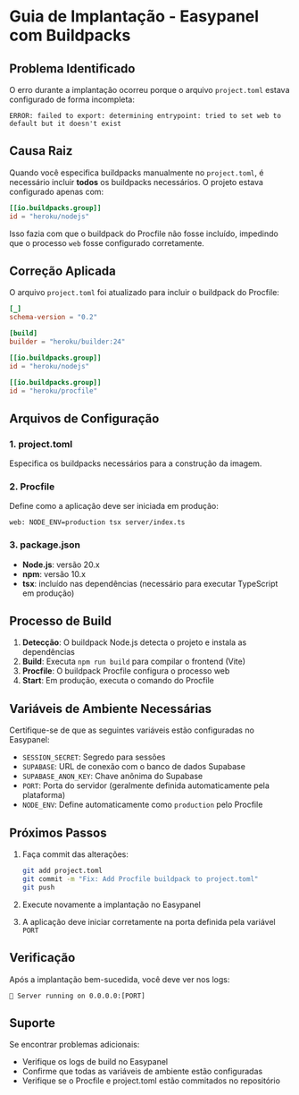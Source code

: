 # Guia de Implantação - Easypanel com Buildpacks

## Problema Identificado

O erro durante a implantação ocorreu porque o arquivo `project.toml` estava configurado de forma incompleta:

```
ERROR: failed to export: determining entrypoint: tried to set web to default but it doesn't exist
```

## Causa Raiz

Quando você especifica buildpacks manualmente no `project.toml`, é necessário incluir **todos** os buildpacks necessários. O projeto estava configurado apenas com:

```toml
[[io.buildpacks.group]]
id = "heroku/nodejs"
```

Isso fazia com que o buildpack do Procfile não fosse incluído, impedindo que o processo `web` fosse configurado corretamente.

## Correção Aplicada

O arquivo `project.toml` foi atualizado para incluir o buildpack do Procfile:

```toml
[_]
schema-version = "0.2"

[build]
builder = "heroku/builder:24"

[[io.buildpacks.group]]
id = "heroku/nodejs"

[[io.buildpacks.group]]
id = "heroku/procfile"
```

## Arquivos de Configuração

### 1. project.toml
Especifica os buildpacks necessários para a construção da imagem.

### 2. Procfile
Define como a aplicação deve ser iniciada em produção:
```
web: NODE_ENV=production tsx server/index.ts
```

### 3. package.json
- **Node.js**: versão 20.x
- **npm**: versão 10.x
- **tsx**: incluído nas dependências (necessário para executar TypeScript em produção)

## Processo de Build

1. **Detecção**: O buildpack Node.js detecta o projeto e instala as dependências
2. **Build**: Executa `npm run build` para compilar o frontend (Vite)
3. **Procfile**: O buildpack Procfile configura o processo web
4. **Start**: Em produção, executa o comando do Procfile

## Variáveis de Ambiente Necessárias

Certifique-se de que as seguintes variáveis estão configuradas no Easypanel:

- `SESSION_SECRET`: Segredo para sessões
- `SUPABASE`: URL de conexão com o banco de dados Supabase
- `SUPABASE_ANON_KEY`: Chave anônima do Supabase
- `PORT`: Porta do servidor (geralmente definida automaticamente pela plataforma)
- `NODE_ENV`: Define automaticamente como `production` pelo Procfile

## Próximos Passos

1. Faça commit das alterações:
   ```bash
   git add project.toml
   git commit -m "Fix: Add Procfile buildpack to project.toml"
   git push
   ```

2. Execute novamente a implantação no Easypanel

3. A aplicação deve iniciar corretamente na porta definida pela variável `PORT`

## Verificação

Após a implantação bem-sucedida, você deve ver nos logs:
```
🚀 Server running on 0.0.0.0:[PORT]
```

## Suporte

Se encontrar problemas adicionais:
- Verifique os logs de build no Easypanel
- Confirme que todas as variáveis de ambiente estão configuradas
- Verifique se o Procfile e project.toml estão commitados no repositório
